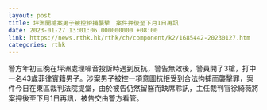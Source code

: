 ```yaml
---
layout: post
title: 坪洲開槍案男子被控拒捕襲擊　案件押後至下月1日再訊
date: 2023-01-27 13:01:06.000000000 +08:00
link: https://news.rthk.hk/rthk/ch/component/k2/1685442-20230127.htm
categories: rthk
---
```


警方年初三晚在坪洲處理噪音投訴時遇到反抗，警告無效後，警員開了3槍，打中一名43歲菲律賓籍男子。涉案男子被控一項意圖抗拒受到合法拘捕而襲擊罪，案件今日在東區裁判法院提堂，由於被告仍然留醫而缺席聆訊，主任裁判官徐綺薇將案押後至下月1日再訊，被告交由警方看管。

